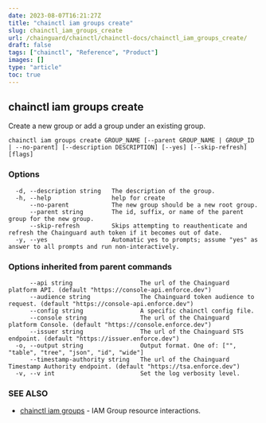 ```yaml
---
date: 2023-08-07T16:21:27Z
title: "chainctl iam groups create"
slug: chainctl_iam_groups_create
url: /chainguard/chainctl/chainctl-docs/chainctl_iam_groups_create/
draft: false
tags: ["chainctl", "Reference", "Product"]
images: []
type: "article"
toc: true
---
```

## chainctl iam groups create

Create a new group or add a group under an existing group.

```
chainctl iam groups create GROUP_NAME [--parent GROUP_NAME | GROUP_ID | --no-parent] [--description DESCRIPTION] [--yes] [--skip-refresh] [flags]
```

### Options

```
  -d, --description string   The description of the group.
  -h, --help                 help for create
      --no-parent            The new group should be a new root group.
      --parent string        The id, suffix, or name of the parent group for the new group.
      --skip-refresh         Skips attempting to reauthenticate and refresh the Chainguard auth token if it becomes out of date.
  -y, --yes                  Automatic yes to prompts; assume "yes" as answer to all prompts and run non-interactively.
```

### Options inherited from parent commands

```
      --api string                   The url of the Chainguard platform API. (default "https://console-api.enforce.dev")
      --audience string              The Chainguard token audience to request. (default "https://console-api.enforce.dev")
      --config string                A specific chainctl config file.
      --console string               The url of the Chainguard platform Console. (default "https://console.enforce.dev")
      --issuer string                The url of the Chainguard STS endpoint. (default "https://issuer.enforce.dev")
  -o, --output string                Output format. One of: ["", "table", "tree", "json", "id", "wide"]
      --timestamp-authority string   The url of the Chainguard Timestamp Authority endpoint. (default "https://tsa.enforce.dev")
  -v, --v int                        Set the log verbosity level.
```

### SEE ALSO

* [chainctl iam groups](/chainguard/chainctl/chainctl-docs/chainctl_iam_groups/)	 - IAM Group resource interactions.

